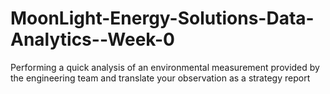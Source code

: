 # MoonLight-Energy-Solutions-Data-Analytics--Week-0
Performing a quick analysis of an environmental measurement provided by the engineering team and translate your observation as a strategy report
